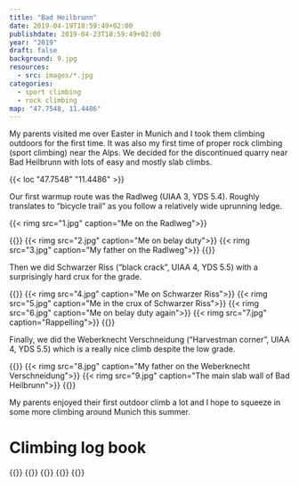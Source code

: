 ```yaml
---
title: "Bad Heilbrunn"
date: 2019-04-19T18:59:49+02:00
publishdate: 2019-04-23T18:59:49+02:00
year: "2019"
draft: false
background: 9.jpg
resources:
  - src: images/*.jpg
categories:
  - sport climbing
  - rock climbing
map: "47.7548, 11.4486"
---
```


My parents visited me over Easter in Munich and I took them climbing outdoors
for the first time. It was also my first time of proper rock climbing (sport
climbing) near the Alps. We decided for the discontinued quarry near Bad
Heilbrunn with lots of easy and mostly slab climbs.

{{< loc "47.7548" "11.4486" >}}

Our first warmup route was the Radlweg (UIAA 3, YDS 5.4). Roughly translates to
“bicycle trail” as you follow a relatively wide uprunning ledge.

{{< rimg src="1.jpg" caption="Me on the Radlweg">}}

{{<gallery>}}
{{< rimg src="2.jpg" caption="Me on belay duty">}}
{{< rimg src="3.jpg" caption="My father on the Radlweg">}}
{{</gallery>}}

Then we did Schwarzer Riss (“black crack”, UIAA 4, YDS 5.5) with a surprisingly
hard crux for the grade.

{{<gallery>}}
{{< rimg src="4.jpg" caption="Me on Schwarzer Riss">}}
{{< rimg src="5.jpg" caption="Me in the crux of Schwarzer Riss">}}
{{< rimg src="6.jpg" caption="Me on belay duty again">}}
{{< rimg src="7.jpg" caption="Rappelling">}}
{{</gallery>}}

Finally, we did the Weberknecht Verschneidung (“Harvestman corner”, UIAA 4, YDS
5.5) which is a really nice climb despite the low grade.

{{<gallery>}}
{{< rimg src="8.jpg" caption="My father on the Weberknecht Verschneidung">}}
{{< rimg src="9.jpg" caption="The main slab wall of Bad Heilbrunn">}}
{{</gallery>}}

My parents enjoyed their first outdoor climb a lot and I hope to squeeze in some
more climbing around Munich this summer.

# Climbing log book

{{<climbs>}}
{{<climb name="Radlweg" grade="UIAA 3" style="onsight">}}
{{<climb name="Schwarzer Riss" grade="UIAA 4" style="onsight">}}
{{<climb name="Weberknecht Verschneidung" grade="UIAA 4" style="onsight">}}
{{</climbs>}}
